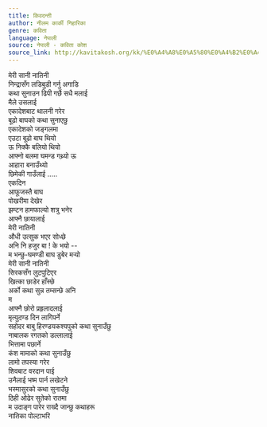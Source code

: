 ```yaml
---
title: किवदन्ती
author: नीलम कार्की निहारिका
genre: कविता
language: नेपाली
source: नेपाली - कविता कोश
source_link: http://kavitakosh.org/kk/%E0%A4%A8%E0%A5%80%E0%A4%B2%E0%A4%AE_%E0%A4%95%E0%A4%BE%E0%A4%B0%E0%A5%8D%E0%A4%95%E0%A5%80_%E0%A4%A8%E0%A4%BF%E0%A4%B9%E0%A4%BE%E0%A4%B0%E0%A4%BF%E0%A4%95%E0%A4%BE
---
```


मेरी सानी नातिनी  
निन्द्रासँग लडिबुडी गर्नु अगाडि  
कथा सुनाउन ढिपी गर्छे सधै मलाई  
मैले उसलाई  
एकादेशबाट थालनी गरेर  
बूढो बाघको कथा सुनाएछु  
एकादेशको जङ्गलमा  
एउटा बूढो बाघ थियो  
ऊ निक्कै बलियो थियो  
आफ्नो बलमा घमन्ड गथ्र्यो ऊ  
आहारा बनाउँथ्यो  
छिमेकी गाउँलाई .....  
एकदिन  
आफूजस्तै बाघ  
पोखरीमा देखेर  
झम्टन हामफाल्यो शत्रु भनेर  
आफ्नै छायालाई  
मेरी नातिनी  
औधी उत्सुक भएर सोध्छे  
अनि नि हजुर बा ! के भयो --  
म भन्छु-घमण्डी बाघ डुबेर मर्‍यो  
मेरी सानी नातिनी  
सिरकसँग लुटपुटिएर  
खित्का छाडेर हाँस्छे  
अर्को कथा सुन्न तम्सन्छे अनि  
म  
आफ्नै छोरो प्रहृलादलाई  
मृत्युदण्ड दिन लागिपर्ने  
सहोदर बाबु हिरण्डयकश्यपुको कथा सुनाउँछु  
नाबालक रगतको डल्लालाई  
भित्तामा पछार्ने  
कंश मामाको कथा सुनाउँछु  
लामो तपस्या गरेर  
शिवबाट वरदान पाई  
उनैलाई भष्म पार्न लखेटने  
भस्मासुरको कथा सुनाउँछु  
ठिही ओढेर सुतेको रातमा  
म उदाङ्ग पारेर राख्दै जान्छु कथाहरू  
नातिका पोल्टाभरि
